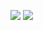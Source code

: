 <img src="https://img.shields.io/badge/-JAVASCRIPT-yellow"/> <img src="https://img.shields.io/badge/-nodeJS-brightgreen"/>
